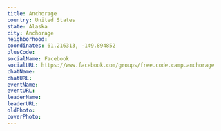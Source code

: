 ```yaml
---
title: Anchorage
country: United States
state: Alaska
city: Anchorage
neighborhood: 
coordinates: 61.216313, -149.894852
plusCode:
socialName: Facebook
socialURL: https://www.facebook.com/groups/free.code.camp.anchorage
chatName:
chatURL:
eventName:
eventURL:
leaderName:
leaderURL:
oldPhoto: 
coverPhoto:
---
```

